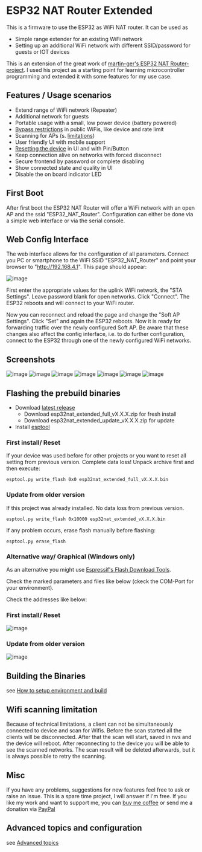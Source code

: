 # ESP32 NAT Router Extended

This is a firmware to use the ESP32 as WiFi NAT router. It can be used as
- Simple range extender for an existing WiFi network
- Setting up an additional WiFi network with different SSID/password for guests or IOT devices

This is an extension of the great work of [martin-ger's ESP32 NAT Router-project](https://github.com/martin-ger/esp32_nat_router). I used his project as a starting point for learning microcontroller programming and extended it with some features for my use case. 

## Features / Usage scenarios
- Extend range of WiFi network (Repeater)
- Additional network for guests
- Portable usage with a small, low power device (battery powered)
- [Bypass restrictions](docs/advanced.md#advanced-configuration) in public WiFis, like device and rate limit
- Scanning for APs (s. [limitations](#wifi-scanning-limitation))
- User friendly UI with mobile support
- [Resetting the device](docs/advanced.md#resetting-the-device-erasing-the-flash) in UI and with Pin/Button
- Keep connection alive on networks with forced disconnect
- Secure frontend by password or complete disabling
- Show connected state and quality in UI
- Disable the on board indicator LED 

## First Boot
After first boot the ESP32 NAT Router will offer a WiFi network with an open AP and the ssid "ESP32_NAT_Router". Configuration can either be done via a simple web interface or via the serial console. 

## Web Config Interface
The web interface allows for the configuration of all parameters. Connect you PC or smartphone to the WiFi SSID "ESP32_NAT_Router" and point your browser to "http://192.168.4.1". This page should appear:

![image](docs/index.png)

First enter the appropriate values for the uplink WiFi network, the "STA Settings". Leave password blank for open networks. Click "Connect". The ESP32 reboots and will connect to your WiFi router.

Now you can reconnect and reload the page and change the "Soft AP Settings". Click "Set" and again the ESP32 reboots. Now it is ready for forwarding traffic over the newly configured Soft AP. Be aware that these changes also affect the config interface, i.e. to do further configuration, connect to the ESP32 through one of the newly configured WiFi networks.

## Screenshots

![image](docs/scan.png)
![image](docs/enterprise_wifi.png)
![image](docs/advanced.png)
![image](docs/reset.png)
![image](docs/lock.png)
![image](docs/unlock.png)
![image](docs/connected_clients.png)


## Flashing the prebuild binaries
- Download [latest release](https://github.com/dchristl/esp32_nat_router_extended/releases/latest)
  * Download esp32nat_extended_full_vX.X.X.zip for fresh install
  * Download esp32nat_extended_update_vX.X.X.zip for update
- Install [esptool](https://github.com/espressif/esptool)
 

### First install/ Reset 

If your device was used before for other projects or you want to reset all setting from previous version. Complete data loss!
Unpack archive first and then execute:

```
esptool.py write_flash 0x0 esp32nat_extended_full_vX.X.X.bin 

```

### Update from older version
If this project was already installed. No data loss from previous version. 
 
```
esptool.py write_flash 0x10000 esp32nat_extended_vX.X.X.bin 
```

If any problem occurs, erase flash manually before flashing:
```
esptool.py erase_flash
```


### Alternative way/ Graphical (Windows only)
As an alternative you might use [Espressif's Flash Download Tools](https://www.espressif.com/en/support/download/other-tools).

Check the marked parameters and files like below (ckeck the COM-Port for your environment). 

Check the addresses like below: 

### First install/ Reset 

![image](docs/win_flash_full.png)

### Update from older version

![image](docs/win_flash.png)

## Building the Binaries

see [How to setup environment and build](docs/BUILD.md)


## Wifi scanning limitation
Because of technical limitations, a client can not be simultaneously connected to device and scan for Wifis. Before the scan started all the clients will be disconnected. After that the scan will start, saved in nvs and the device will reboot. After reconnecting to the device you will be able to see the scanned networks. The scan result will be deleted afterwards, but it is always possible to retry the scanning. 

## Misc

If you have any problems, suggestions for new features feel free to ask or raise an issue. This is a spare time project, I will answer if I'm free.
If you like my work and want to support me, you can [buy me coffee](https://www.buymeacoffee.com/dchristl) or send me a donation via [PayPal](https://bit.ly/3Gde3KN)

## Advanced topics and configuration

see [Advanced topics](docs/advanced.md)
